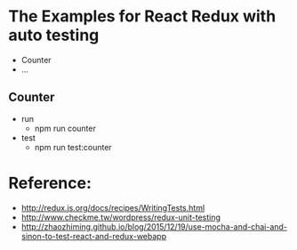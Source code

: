 # The Examples for React Redux with auto testing
* Counter
* ...

## Counter
* run
  * npm run counter
* test
  * npm run test:counter

# Reference:

* http://redux.js.org/docs/recipes/WritingTests.html
* http://www.checkme.tw/wordpress/redux-unit-testing
* http://zhaozhiming.github.io/blog/2015/12/19/use-mocha-and-chai-and-sinon-to-test-react-and-redux-webapp
